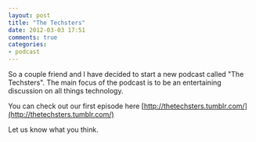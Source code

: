 ```yaml
---
layout: post
title: "The Techsters"
date: 2012-03-03 17:51
comments: true
categories:
- podcast
---
```

So a couple friend and I have decided to start a new podcast called
"The Techsters". The main focus of the podcast is to be an entertaining
discussion on all things technology.

You can check out our first episode here
[http://thetechsters.tumblr.com/](http://thetechsters.tumblr.com/)

Let us know what you think.
